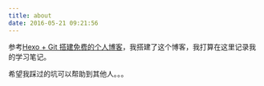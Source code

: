 ```yaml
---
title: about
date: 2016-05-21 09:21:56
---
```


参考[Hexo + Git 搭建免费的个人博客](http://www.cylong.com/blog/2016/04/19/hexo-git/)，我搭建了这个博客，我打算在这里记录我的学习笔记。

希望我踩过的坑可以帮助到其他人。。。
